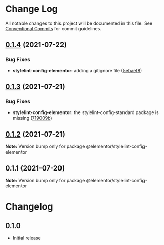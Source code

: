 # Change Log

All notable changes to this project will be documented in this file.
See [Conventional Commits](https://conventionalcommits.org) for commit guidelines.

## [0.1.4](https://github.com/elementor/elementor-editor-packages/compare/@elementor/stylelint-config-elementor@0.1.3...@elementor/stylelint-config-elementor@0.1.4) (2021-07-22)


### Bug Fixes

* **stylelint-config-elementor:** adding a gitignore file ([5ebaef8](https://github.com/elementor/elementor-editor-packages/commit/5ebaef89b3c2b453c4422a17797848214ef10345))





## [0.1.3](https://github.com/elementor/elementor-editor-packages/compare/@elementor/stylelint-config-elementor@0.1.2...@elementor/stylelint-config-elementor@0.1.3) (2021-07-21)


### Bug Fixes

* **stylelint-config-elementor:** the stylelint-config-standard package is missing ([719009b](https://github.com/elementor/elementor-editor-packages/commit/719009b73c2964792023d76f7144cebedce6d805))





## [0.1.2](https://github.com/elementor/elementor-editor-packages/compare/@elementor/stylelint-config-elementor@0.1.1...@elementor/stylelint-config-elementor@0.1.2) (2021-07-21)

**Note:** Version bump only for package @elementor/stylelint-config-elementor





## 0.1.1 (2021-07-20)

**Note:** Version bump only for package @elementor/stylelint-config-elementor





# Changelog

## 0.1.0

- Initial release
